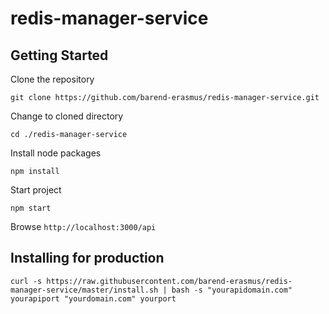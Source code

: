 # redis-manager-service

## Getting Started

Clone the repository

`git clone https://github.com/barend-erasmus/redis-manager-service.git`

Change to cloned directory

`cd ./redis-manager-service`

Install node packages

`npm install`

Start project

`npm start`

Browse `http://localhost:3000/api`


## Installing for production

`curl -s https://raw.githubusercontent.com/barend-erasmus/redis-manager-service/master/install.sh | bash -s "yourapidomain.com" yourapiport "yourdomain.com" yourport`